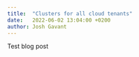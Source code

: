 ```yaml
---
title:  "Clusters for all cloud tenants"
date:   2022-06-02 13:04:00 +0200
author: Josh Gavant 
---
```


Test blog post